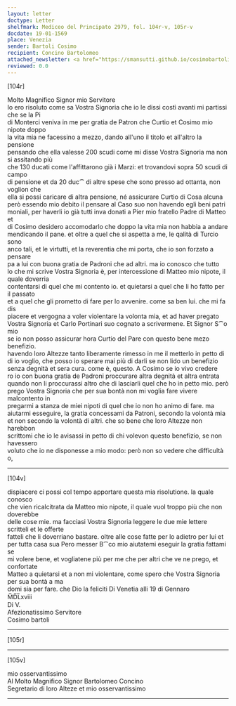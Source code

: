 ```yaml
---
layout: letter
doctype: Letter
shelfmark: Mediceo del Principato 2979, fol. 104r-v, 105r-v
docdate: 19-01-1569
place: Venezia
sender: Bartoli Cosimo
recipient: Concino Bartolomeo
attached_newsletter: <a href="https://smansutti.github.io/cosimobartoli/texts/3080_057/">3080_057</a>
reviewed: 0.0
---
```


[104r]  
  
  
Molto Magnifico Signor mio Servitore  
Io ero risoluto come sa Vostra Signoria che io le dissi costì avanti mi partissi che se la Pi  
di Monterci veniva in me per gratia de Patron che Curtio et Cosimo mio nipote doppo  
la vita mia ne facessino a mezzo, dando all'uno il titolo et all'altro la pensione  
pensando che ella valesse 200 scudi come mi disse Vostra Signoria ma non si assitando più  
che 130 ducati come l'affittarono già i Marzi: et trovandovi sopra 50 scudi di campo  
di pensione et da 20 duc⁀ di altre spese che sono presso ad ottanta, non voglion che  
ella si possi caricare di altra pensione, né assicurare Curtio di Cosa alcuna  
però essendo mio debito il pensare al Caso suo non havendo egli beni patri  
moniali, per haverli io già tutti inva donati a Pier mio fratello Padre di Matteo et  
di Cosimo desidero accomodarlo che doppo la vita mia non habbia a andare  
mendicando il pane. et oltre a quel che si aspetta a me, le qalità di Turcio sono  
anco tali, et le virtutti, et la reverentia che mi porta, che io son forzato a pensare  
pa a lui con buona gratia de Padroni che ad altri. ma io conosco che tutto  
lo che mi scrive Vostra Signoria è, per intercessione di Matteo mio nipote, il quale doverria  
contentarsi di quel che mi contento io. et quietarsi a quel che li ho fatto per il passato  
et a quel che gli prometto di fare per lo avvenire. come sa ben lui. che mi fa dis  
piacere et vergogna a voler violentare la volonta mia, et ad haver pregato  
Vostra Signoria et Carlo Portinari suo cognato a scrivermene. Et Signor S⁀o mio  
se io non posso assicurar hora Curtio del Pare con questo bene mezo benefizio.  
havendo loro Altezze tanto liberamente rimesso in me il metterlo in petto di  
di io voglio, che posso io sperare mai più di darli se non lido un benefizio  
senza degnità et sera cura. come è, questo. A Cosimo se io vivo credere  
ro io con buona gratia de Padroni proccurare altra degnità et altra entrata  
quando non li proccurassi altro che di lasciarli quel che ho in petto mio. però  
prego Vostra Signoria che per sua bontà non mi voglia fare vivere malcontento in  
pregarmi a stanza de miei nipoti di quel che io non ho animo di fare. ma  
aiutarmi esseguire, la gratia concessami da Patroni, secondo la volontà mia  
et non secondo la volontà di altri. che so bene che loro Altezze non harebbon  
scrittomi che io le avisassi in petto di chi volevon questo benefizio, se non havessero  
voluto che io ne disponesse a mio modo: però non so vedere che difficultà o,  
  
---  

[104v]  
  
  
dispiacere ci possi col tempo apportare questa mia risolutione. la quale conosco  
che vien ricalcitrata da Matteo mio nipote, il quale vuol troppo più che non doverebbe  
delle cose mie. ma facciasi Vostra Signoria leggere le due mie lettere scritteli et le offerte  
fatteli che li doverriano bastare. oltre alle cose fatte per lo adietro per lui et  
per tutta casa sua Pero messer B⁀co mio aiutatemi eseguir la gratia fattami se  
mi volere bene, et vogliatene più per me che per altri che ve ne prego, et confortate  
Matteo a quietarsi et a non mi violentare, come spero che Vostra Signoria per sua bontà a ma  
domi sia per fare. che Dio la feliciti Di Venetia alli 19 di Gennaro  
M̅D̅L̅xviii  
Di V.  
Afezionatissimo Servitore  
Cosimo bartoli  
  
---  

[105r]  
  
  
  
---  

[105v]  
  
  
  
mio osservantissimo  
Al Molto Magnifico Signor Bartolomeo Concino  
Segretario di loro Alteze et mio osservantissimo  
  
---  

